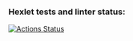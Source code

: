 ### Hexlet tests and linter status:
[![Actions Status](https://github.com/pablo-narco/java-project-61/actions/workflows/hexlet-check.yml/badge.svg)](https://github.com/pablo-narco/java-project-61/actions)